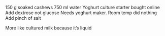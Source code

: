 150 g soaked cashews
750 ml water 
Yoghurt culture starter bought online
Add dextrose not glucose 
Needs yoghurt maker. Room temp did nothing
Add pinch of salt

More like cultured milk because it’s liquid
